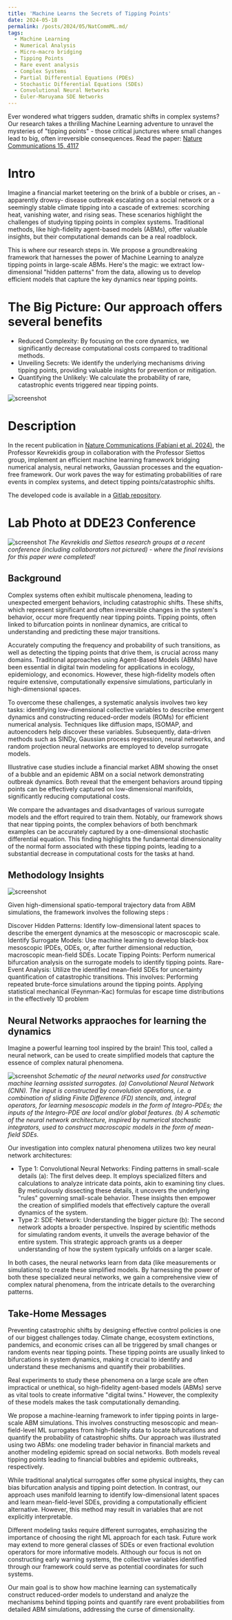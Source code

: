 ```yaml
---
title: 'Machine Learns the Secrets of Tipping Points'
date: 2024-05-18
permalink: /posts/2024/05/NatCommML.md/
tags:
  - Machine Learning
  - Numerical Analysis
  - Micro-macro bridging
  - Tipping Points
  - Rare event analysis
  - Complex Systems
  - Partial Differential Equations (PDEs)
  - Stochastic Differential Equations (SDEs)
  - Convolutional Neural Networks
  - Euler-Maruyama SDE Networks
---
```


Ever wondered what triggers sudden, dramatic shifts in complex systems? Our research takes a thrilling Machine Learning adventure to unravel the mysteries of "tipping points" - those critical junctures where small changes lead to big, often irreversible consequences.
Read the paper: [Nature Communications 15, 4117](https://doi.org/10.1038/s41467-024-48024-7)

Intro
=====
Imagine a financial market teetering on the brink of a bubble or crises,  an - apparently drowsy- disease outbreak escalating on a social network or a seemingly stable climate tipping into a cascade of extremes: scorching heat, vanishing water, and rising seas. These scenarios highlight the challenges of studying tipping points in complex systems. Traditional methods, like high-fidelity agent-based models (ABMs), offer valuable insights, but their computational demands can be a real roadblock.

This is where our research steps in. We propose a groundbreaking framework that harnesses the power of Machine Learning to analyze tipping points in large-scale ABMs. Here's the magic: we extract low-dimensional "hidden patterns" from the data, allowing us to develop efficient models that capture the key dynamics near tipping points.




The Big Picture: Our approach offers several benefits
=====
- Reduced Complexity: By focusing on the core dynamics, we significantly decrease computational costs compared to traditional methods.
- Unveiling Secrets: We identify the underlying mechanisms driving tipping points, providing valuable insights for prevention or mitigation.
- Quantifying the Unlikely: We calculate the probability of rare, catastrophic events triggered near tipping points.

![screenshot](images/featured_image.png)

Description
======
In the recent publication in [Nature Communications (Fabiani et al. 2024)](https://doi.org/10.1038/s41467-024-48024-7), the Professor Kevrekidis group  in collaboration with the Professor Siettos group, implement an efficient machine learning framework bridging numerical analysis, neural networks, Gaussian processes and the equation-free framework.
Our work paves the way for estimating probabilities of rare events in complex systems, and detect tipping points/catastrophic shifts.

The developed code is available in a [Gitlab repository](https://gitlab.com/nicolasevangelou/agent_based).

Lab Photo at DDE23 Conference
======
![screenshot](DDE_group_foto.jpeg)
_The Kevrekidis and Siettos research groups at a recent conference (including collaborators not pictured) - where the final revisions for this paper were completed!_

Background
-------

Complex systems often exhibit multiscale phenomena, leading to unexpected emergent behaviors, including catastrophic shifts. These shifts, which represent significant and often irreversible changes in the system's behavior, occur more frequently near tipping points. Tipping points, often linked to bifurcation points in nonlinear dynamics, are critical to understanding and predicting these major transitions.

Accurately computing the frequency and probability of such transitions, as well as detecting the tipping points that drive them, is crucial across many domains. Traditional approaches using Agent-Based Models (ABMs) have been essential in digital twin modeling for applications in ecology, epidemiology, and economics. However, these high-fidelity models often require extensive, computationally expensive simulations, particularly in high-dimensional spaces.

To overcome these challenges, a systematic analysis involves two key tasks: identifying low-dimensional collective variables to describe emergent dynamics and constructing reduced-order models (ROMs) for efficient numerical analysis. Techniques like diffusion maps, ISOMAP, and autoencoders help discover these variables. Subsequently, data-driven methods such as SINDy, Gaussian process regression, neural networks, and random projection neural networks are employed to develop surrogate models.

Illustrative case studies include a financial market ABM showing the onset of a bubble and an epidemic ABM on a social network demonstrating outbreak dynamics. Both reveal that the emergent behaviors around tipping points can be effectively captured on low-dimensional manifolds, significantly reducing computational costs.

We compare the advantages and disadvantages of various surrogate models and the effort required to train them. Notably, our framework shows that near tipping points, the complex behaviors of both benchmark examples can be accurately captured by a one-dimensional stochastic differential equation. This finding highlights the fundamental dimensionality of the normal form associated with these tipping points, leading to a substantial decrease in computational costs for the tasks at hand.

Methodology Insights
-------
![screenshot](images/Figure4_ABM_workflow-1.jpeg)

Given high-dimensional spatio-temporal trajectory data from ABM simulations, the framework involves the following steps :

Discover Hidden Patterns: Identify low-dimensional latent spaces to describe the emergent dynamics at the mesoscopic or macroscopic scale.
Identify Surrogate Models: Use machine learning to develop black-box mesoscopic IPDEs, ODEs, or, after further dimensional reduction, macroscopic mean-field SDEs.
Locate Tipping Points: Perform numerical bifurcation analysis on the surrogate models to identify tipping points.
Rare-Event Analysis: Utilize the identified mean-field SDEs for uncertainty quantification of catastrophic transitions. This involves:
Performing repeated brute-force simulations around the tipping points.
Applying statistical mechanical (Feynman-Kac) formulas for escape time distributions in the effectively 1D problem


Neural Networks appraoches for learning the dynamics
---------

Imagine a powerful learning tool inspired by the brain! This tool, called a neural network, can be used to create simplified models that capture the essence of complex natural phenomena.

![screenshot](images/Figure5_NN_schematics.jpeg)
_Schematic of the neural networks used for constructive machine learning assisted surrogates. (a) Convolutional Neural Network (CNN). The input is constructed by convolution operations, i.e. a combination of sliding Finite Difference (FD) stencils, and, integral operators, for learning mesoscopic models in the form of Integro-PDEs; the inputs of the Integro-PDE are local and/or global features. (b) A schematic of the neural network architecture, inspired by numerical stochastic integrators, used to construct macroscopic models in the form of mean-field SDEs._

Our investigation into complex natural phenomena utilizes two key neural network architectures:

- Type 1: Convolutional Neural Networks: Finding patterns in small-scale details (a): The first delves deep. It employs specialized filters and calculations to analyze intricate data points, akin to examining tiny clues. By meticulously dissecting these details, it uncovers the underlying "rules" governing small-scale behavior. These insights then empower the creation of simplified models that effectively capture the overall dynamics of the system.
- Type 2: SDE-Network: Understanding the bigger picture (b): The second network adopts a broader perspective. Inspired by scientific methods for simulating random events, it unveils the average behavior of the entire system. This strategic approach grants us a deeper understanding of how the system typically unfolds on a larger scale.

In both cases, the neural networks learn from data (like measurements or simulations) to create these simplified models. By harnessing the power of both these specialized neural networks, we gain a comprehensive view of complex natural phenomena, from the intricate details to the overarching patterns.

Take-Home Messages
---------

Preventing catastrophic shifts by designing effective control policies is one of our biggest challenges today. Climate change, ecosystem extinctions, pandemics, and economic crises can all be triggered by small changes or random events near tipping points. These tipping points are usually linked to bifurcations in system dynamics, making it crucial to identify and understand these mechanisms and quantify their probabilities.

Real experiments to study these phenomena on a large scale are often impractical or unethical, so high-fidelity agent-based models (ABMs) serve as vital tools to create informative "digital twins." However, the complexity of these models makes the task computationally demanding.

We propose a machine-learning framework to infer tipping points in large-scale ABM simulations. This involves constructing mesoscopic and mean-field-level ML surrogates from high-fidelity data to locate bifurcations and quantify the probability of catastrophic shifts. Our approach was illustrated using two ABMs: one modeling trader behavior in financial markets and another modeling epidemic spread on social networks. Both models reveal tipping points leading to financial bubbles and epidemic outbreaks, respectively.

While traditional analytical surrogates offer some physical insights, they can bias bifurcation analysis and tipping point detection. In contrast, our approach uses manifold learning to identify low-dimensional latent spaces and learn mean-field-level SDEs, providing a computationally efficient alternative. However, this method may result in variables that are not explicitly interpretable.

Different modeling tasks require different surrogates, emphasizing the importance of choosing the right ML approach for each task. Future work may extend to more general classes of SDEs or even fractional evolution operators for more informative models. Although our focus is not on constructing early warning systems, the collective variables identified through our framework could serve as potential coordinates for such systems.

Our main goal is to show how machine learning can systematically construct reduced-order models to understand and analyze the mechanisms behind tipping points and quantify rare event probabilities from detailed ABM simulations, addressing the curse of dimensionality.

